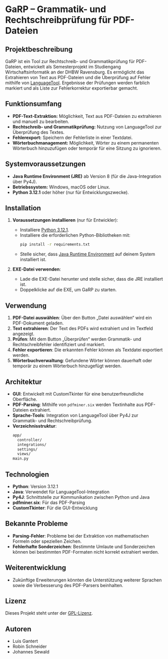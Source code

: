 # GaRP – Grammatik- und Rechtschreibprüfung für PDF-Dateien

## Projektbeschreibung

GaRP ist ein Tool zur Rechtschreib- und Grammatikprüfung für PDF-Dateien, entwickelt als Semesterprojekt im Studiengang Wirtschaftsinformatik an der DHBW Ravensburg. Es ermöglicht das Extrahieren von Text aus PDF-Dateien und die Überprüfung auf Fehler mithilfe von [LanguageTool](https://languagetool.org). Ergebnisse der Prüfungen werden farblich markiert und als Liste zur Fehlerkorrektur exportierbar gemacht.

## Funktionsumfang

- **PDF-Text-Extraktion:** Möglichkeit, Text aus PDF-Dateien zu extrahieren und manuell zu bearbeiten.
- **Rechtschreib- und Grammatikprüfung:** Nutzung von LanguageTool zur Überprüfung des Textes.
- **Fehlerexport:** Speichern der Fehlerliste in einer Textdatei.
- **Wörterbuchmanagement:** Möglichkeit, Wörter zu einem permanenten Wörterbuch hinzuzufügen oder temporär für eine Sitzung zu ignorieren.

## Systemvoraussetzungen

- **Java Runtime Environment (JRE)** ab Version 8 (für die Java-Integration über Py4J).
- **Betriebssystem:** Windows, macOS oder Linux.
- **Python 3.12.1** oder höher (nur für Entwicklungszwecke).

## Installation

1. **Voraussetzungen installieren** (nur für Entwickler):

   - Installiere [Python 3.12.1](https://www.python.org/downloads/).
   - Installiere die erforderlichen Python-Bibliotheken mit:
     ```bash
     pip install -r requirements.txt
     ```
   - Stelle sicher, dass [Java Runtime Environment](https://www.java.com/download/) auf deinem System installiert ist.

2. **EXE-Datei verwenden**:
   - Lade die EXE-Datei herunter und stelle sicher, dass die JRE installiert ist.
   - Doppelklicke auf die EXE, um GaRP zu starten.

## Verwendung

1. **PDF-Datei auswählen**: Über den Button „Datei auswählen“ wird ein PDF-Dokument geladen.
2. **Text extrahieren**: Der Text des PDFs wird extrahiert und im Textfeld angezeigt.
3. **Prüfen**: Mit dem Button „Überprüfen“ werden Grammatik- und Rechtschreibfehler identifiziert und markiert.
4. **Fehler exportieren**: Die erkannten Fehler können als Textdatei exportiert werden.
5. **Wörterbuchverwaltung**: Gefundene Wörter können dauerhaft oder temporär zu einem Wörterbuch hinzugefügt werden.

## Architektur

- **GUI**: Entwickelt mit CustomTkinter für eine benutzerfreundliche Oberfläche.
- **PDF-Parsing**: Mithilfe von `pdfminer.six` werden Textinhalte aus PDF-Dateien extrahiert.
- **Sprache-Tools**: Integration von LanguageTool über Py4J zur Grammatik- und Rechtschreibprüfung.
- **Verzeichnisstruktur**:
  ```bash
  app/
    controller/
    integrations/
    settings/
    views/
  main.py
  ```

## Technologien

- **Python**: Version 3.12.1
- **Java**: Verwendet für LanguageTool-Integration
- **Py4J**: Schnittstelle zur Kommunikation zwischen Python und Java
- **pdfminer.six**: Für das PDF-Parsing
- **CustomTkinter**: Für die GUI-Entwicklung

## Bekannte Probleme

- **Parsing-Fehler**: Probleme bei der Extraktion von mathematischen Formeln oder speziellen Zeichen.
- **Fehlerhafte Sonderzeichen**: Bestimmte Umlaute und Sonderzeichen können bei bestimmten PDF-Formaten nicht korrekt extrahiert werden.

## Weiterentwicklung

- Zukünftige Erweiterungen könnten die Unterstützung weiterer Sprachen sowie die Verbesserung des PDF-Parsers beinhalten.

## Lizenz

Dieses Projekt steht unter der [GPL-Lizenz](LICENSE.txt).

## Autoren

- Luis Gantert
- Robin Schneider
- Johannes Sewald
